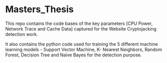 # Masters_Thesis

This repo contains the code bases of the key parameters [CPU Power, Network Trace and Cache Data] captured for the Website Cryptojacking detection work.

It also contains the python code used for training the 5 different machine learning models - Support Vector Machine, K- Nearest Neighbors, Random Forest, Decision Tree and Naive Bayes for the detection purpose.
